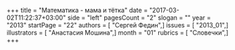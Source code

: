 +++
title = "Математика - мама и тётка"
date = "2017-03-02T11:22:37+03:00"
side = "left"
pagesCount = "2"
slogan = ""
year = "2013"
startPage = "22"
authors = [ "Сергей Федин",]
issues = [ "2013_01",]
illustrators = [ "Анастасия Мошина",]
month = "01"
rubrics = [ "Словечки",]
+++
